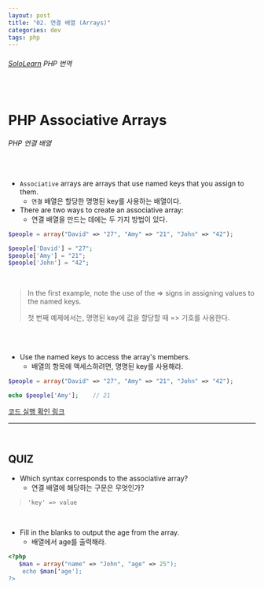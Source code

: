 ```yaml
---
layout: post
title: "02. 연결 배열 (Arrays)"
categories: dev
tags: php
---
```


###### [SoloLearn](https://www.sololearn.com/) PHP 번역

<br>

# PHP Associative Arrays

###### PHP 연결 배열

<br>

- `Associative` arrays are arrays that use named keys that you assign to them.
  - `연결` 배열은 할당한 명명된 key를 사용하는 배열이다.
- There are two ways to create an associative array:
  - 연결 배열을 만드는 데에는 두 가지 방법이 있다.

```php
$people = array("David" => "27", "Amy" => "21", "John" => "42");
```

```php
$people['David'] = "27";
$people['Amy'] = "21";
$people['John'] = "42";
```

<br>

> In the first example, note the use of the => signs in assigning values to the named keys.
>
> 첫 번째 예제에서는, 명명된 key에 값을 할당할 때 => 기호를 사용한다.

<br>

<br>

- Use the named keys to access the array's members.
  - 배열의 항목에 액세스하려면, 명명된 key를 사용해라.

```php
$people = array("David" => "27", "Amy" => "21", "John" => "42");

echo $people['Amy'];	// 21
```

[코드 실행 확인 링크](https://code.sololearn.com/474/#php)

------

<br>

## QUIZ

- Which syntax corresponds to the associative array?
  - 연결 배열에 해당하는 구문은 무엇인가?

> `'key' => value`

<br>

- Fill in the blanks to output the age from the array.
  - 배열에서 age를 출력해라.

```php
<?php
   $man = array("name" => "John", "age" => 25");
	echo $man['age'];
?>
```

<br>